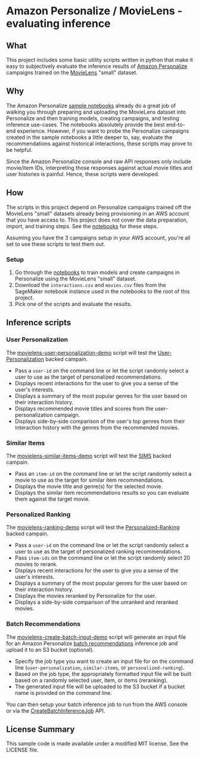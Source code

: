 # Amazon Personalize / MovieLens - evaluating inference

## What

This project includes some basic utility scripts written in python that make it easy to subjectively evaluate the inference results of [Amazon Personalize](https://aws.amazon.com/personalize/) campaigns trained on the [MovieLens](https://grouplens.org/datasets/movielens/) "small" dataset.

## Why

The Amazon Personalize [sample notebooks](https://github.com/aws-samples/amazon-personalize-samples/tree/master/next_steps/workshops/POC_in_a_box) already do a great job of walking you through preparing and uploading the MovieLens dataset into Personalize and then training models, creating campaigns, and testing inference use-cases. The notebooks absolutely provide the best end-to-end experience. However, if you want to probe the Personalize campaigns created in the sample notebooks a little deeper to, say, evaluate the recommendations against historical interactions, these scripts may prove to be helpful. 

Since the Amazon Personalize console and raw API responses only include movie/item IDs, interpreting those responses against actual movie titles and user histories is painful. Hence, these scripts were developed.

## How

The scripts in this project depend on Personalize campaigns trained off the MovieLens "small" datasets already being provisioning in an AWS account that you have access to. This project does not cover the data preparation, import, and training steps. See the [notebooks](https://github.com/aws-samples/amazon-personalize-samples/tree/master/next_steps/workshops/POC_in_a_box) for these steps.

Assuming you have the 3 campaigns setup in your AWS account, you're all set to use these scripts to test them out.

### Setup

1. Go through the [notebooks](https://github.com/aws-samples/amazon-personalize-samples/tree/master/next_steps/workshops/POC_in_a_box) to train models and create campaigns in Personalize using the MovieLens "small" dataset.
1. Download the `interactions.csv` and `movies.csv` files from the SageMaker notebook instance used in the notebooks to the root of this project.
1. Pick one of the scripts and evaluate the results.

## Inference scripts

### User Personalization

The [movielens-user-personalization-demo](./movielens-user-personalization-demo.py) script will test the [User-Personalization](https://docs.aws.amazon.com/personalize/latest/dg/native-recipe-new-item-USER_PERSONALIZATION.html) backed campain.

- Pass a `user-id` on the command line or let the script randomly select a user to use as the target of personalized recommendations.
- Displays recent interactions for the user to give you a sense of the user's interests.
- Displays a summary of the most popular genres for the user based on their interaction history.
- Displays recommended movie titles and scores from the user-personalization campaign.
- Displays side-by-side comparison of the user's top genres from their interaction history with the genres from the recommended movies.

### Similar Items

The [movielens-similar-items-demo](./movielens-similar-items-demo.py) script will test the [SIMS](https://docs.aws.amazon.com/personalize/latest/dg/native-recipe-sims.html) backed campain.

- Pass an `item-id` on the command line or let the script randomly select a movie to use as the target for similar item recommendations.
- Displays the movie title and genre(s) for the selected movie.
- Displays the similar item recommendations results so you can evaluate them against the target movie.

### Personalized Ranking

The [movielens-ranking-demo](./movielens-ranking-demo.py) script will test the [Personalized-Ranking](https://docs.aws.amazon.com/personalize/latest/dg/native-recipe-search.html) backed campain.

- Pass a `user-id` on the command line or let the script randomly select a user to use as the target of personalized ranking recommendations.
- Pass `item-ids` on the command line or let the script randomly select 20 movies to rerank.
- Displays recent interactions for the user to give you a sense of the user's interests.
- Displays a summary of the most popular genres for the user based on their interaction history.
- Displays the movies reranked by Personalize for the user.
- Displays a side-by-side comparison of the unranked and reranked movies.

### Batch Recommendations

The [movielens-create-batch-input-demo](./movielens-create-batch-input-demo.py) script will generate an input file for an Amazon Personalize [batch recommendations](https://docs.aws.amazon.com/personalize/latest/dg/recommendations-batch.html) inference job and upload it to an S3 bucket (optional).

- Specify the job type you want to create an input file for on the command line (`user-personalization`, `similar-items`, or `personalized-ranking`).
- Based on the job type, the appropriately formatted input file will be built based on a randomly selected user, item, or items (reranking).
- The generated input file will be uploaded to the S3 bucket if a bucket name is provided on the command line.

You can then setup your batch inference job to run from the AWS console or via the [CreateBatchInferenceJob](https://docs.aws.amazon.com/personalize/latest/dg/API_CreateBatchInferenceJob.html) API.

## License Summary

This sample code is made available under a modified MIT license. See the LICENSE file.
